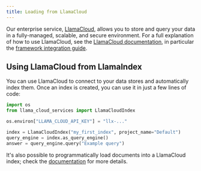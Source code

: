 ```yaml
---
title: Loading from LlamaCloud
---
```


Our enterprise service, [LlamaCloud](https://cloud.llamaindex.ai/), allows you to store and query your data in a fully-managed, scalable, and secure environment. For a full explanation of how to use LlamaCloud, see the [LlamaCloud documentation](https://docs.cloud.llamaindex.ai/), in particular the [framework integration guide](https://docs.cloud.llamaindex.ai/llamacloud/guides/framework_integration).

## Using LlamaCloud from LlamaIndex

You can use LlamaCloud to connect to your data stores and automatically index them. Once an index is created, you can use it in just a few lines of code:

```python
import os
from llama_cloud_services import LlamaCloudIndex

os.environ["LLAMA_CLOUD_API_KEY"] = "llx-..."

index = LlamaCloudIndex("my_first_index", project_name="Default")
query_engine = index.as_query_engine()
answer = query_engine.query("Example query")
```

It's also possible to programmatically load documents into a LlamaCloud index; check the [documentation](https://docs.cloud.llamaindex.ai/llamacloud/guides/framework_integration) for more details.
